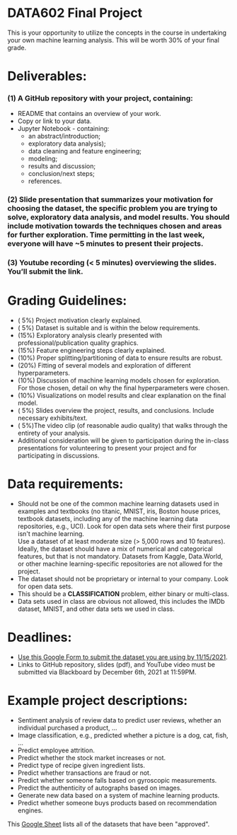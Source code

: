 # DATA602 Final Project
This is your opportunity to utilize the concepts in the course in undertaking your own machine learning analysis. This will be worth 30% of your final grade.

# Deliverables:
### (1) A GitHub repository with your project, containing:
- README that contains an overview of your work. 
- Copy or link to your data. 
- Jupyter Notebook - containing:  
  - an abstract/introduction;   
  - exploratory data analysis);  
  - data cleaning and feature engineering;  
  - modeling;  
  - results and discussion;  
  - conclusion/next steps;  
  - references. 
### (2) Slide presentation that summarizes your motivation for choosing the dataset, the specific problem you are trying to solve, exploratory data analysis, and model results. You should include motivation towards the techniques chosen and areas for further exploration. Time permitting in the last week, everyone will have ~5 minutes to present their projects.
### (3) Youtube recording (< 5 minutes) overviewing the slides. You’ll submit the link.

# Grading Guidelines:
- ( 5%) Project motivation clearly explained. 
- ( 5%) Dataset is suitable and is within the below requirements. 
- (15%) Exploratory analysis clearly presented with professional/publication quality graphics. 
- (15%) Feature engineering steps clearly explained. 
- (10%) Proper splitting/partitioning of data to ensure results are robust. 
- (20%) Fitting of several models and exploration of different hyperparameters. 
- (10%) Discussion of machine learning models chosen for exploration. For those chosen, detail on why the final hyperparameters were chosen.  
- (10%) Visualizations on model results and clear explanation on the final model.  
- ( 5%) Slides overview the project, results, and conclusions. Include necessary exhibits/text.  
- ( 5%)The video clip (of reasonable audio quality) that walks through the entirety of your analysis.  
- Additional consideration will be given to participation during the in-class presentations for volunteering to present your project and for participating in discussions.  

# Data requirements:
- Should not be one of the common machine learning datasets used in examples and textbooks (no titanic, MNIST, iris, Boston house prices, textbook datasets, including any of the machine learning data repositories, e.g., UCI). Look for open data sets where their first purpose isn't machine learning.  
Use a dataset of at least moderate size (> 5,000 rows and 10 features). Ideally, the dataset should have a mix of numerical and categorical features, but that is not mandatory. Datasets from Kaggle, Data.World, or other machine learning-specific repositories are not allowed for the project.  
- The dataset should not be proprietary or internal to your company. Look for open data sets.  
- This should be a **CLASSIFICATION** problem, either binary or multi-class.  
- Data sets used in class are obvious not allowed, this includes the IMDb dataset, MNIST, and other data sets we used in class.

# Deadlines:
- [Use this Google Form to submit the dataset you are using by 11/15/2021](https://docs.google.com/forms/d/e/1FAIpQLScAG7BMCHkF34TVkEs5Mdx0VMO3makWxoYRCin1NluxkI0NCQ/viewform?usp=sf_link). 
- Links to GitHub repository, slides (pdf), and YouTube video must be submitted via Blackboard by December 6th, 2021 at 11:59PM.  

# Example project descriptions:  
- Sentiment analysis of review data to predict user reviews, whether an individual purchased a product, ...  
- Image classification, e.g., predicted whether a picture is a dog, cat, fish, ...  
- Predict employee attrition.  
- Predict whether the stock market increases or not.  
- Predict type of recipe given ingredient lists.  
- Predict whether transactions are fraud or not.  
- Predict whether someone falls based on gyroscopic measurements.  
- Predict the authenticity of autographs based on images.  
- Generate new data based on a system of machine learning products.  
- Predict whether someone buys products based on recommendation engines.  

This [Google Sheet](https://docs.google.com/spreadsheets/d/1xaUkc5SB9Jozq_gxNoAEFUi8m9WVUzqQt_enws5pdFA/edit?usp=sharing) lists all of the datasets that have been "approved".
